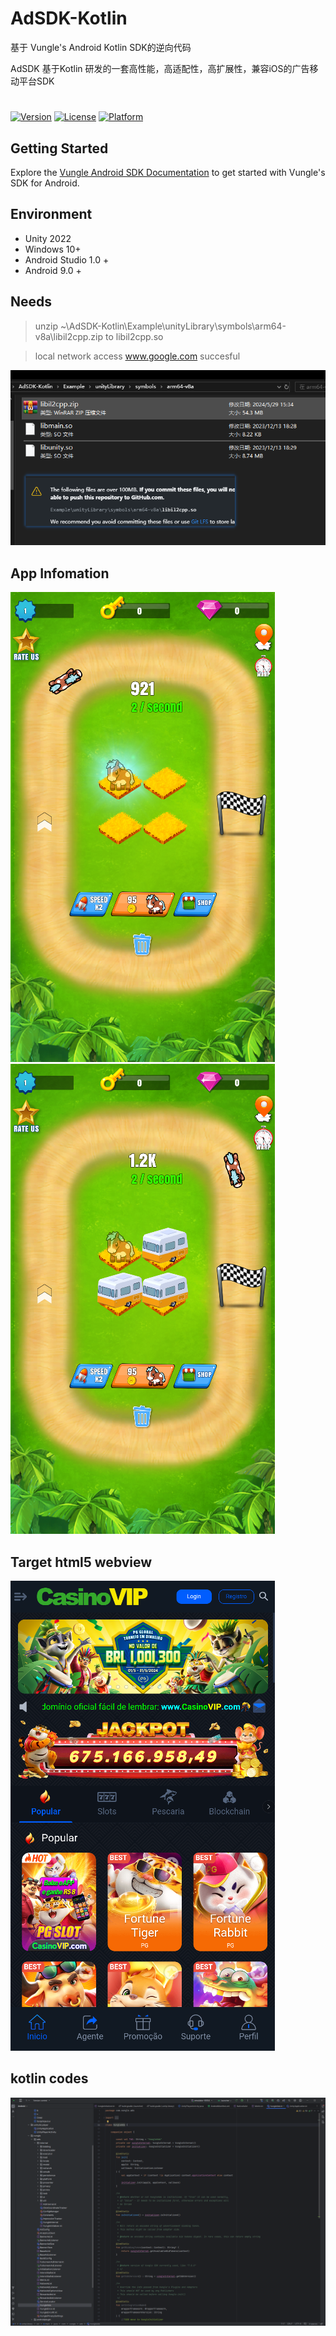 # AdSDK-Kotlin
基于 Vungle's Android Kotlin SDK的逆向代码

AdSDK 基于Kotlin 研发的一套高性能，高适配性，高扩展性，兼容iOS的广告移动平台SDK


#
[![Version](https://img.shields.io/cocoapods/v/VungleAds.svg?style=flat)](http://cocoapods.org/pods/VungleAds)
[![License](https://img.shields.io/cocoapods/l/VungleAds.svg?style=flat)](http://cocoapods.org/pods/VungleAds)
[![Platform](https://img.shields.io/cocoapods/p/VungleAds.svg?style=flat)](http://cocoapods.org/pods/VungleAds)

## Getting Started
Explore the [Vungle Android SDK Documentation](https://support.vungle.com/hc/en-us/articles/360002925791) to get started with Vungle's SDK for Android.


## Environment

- Unity 2022
- Windows 10+
- Android Studio 1.0 +
- Android 9.0 +

## Needs
 > unzip  ~\AdSDK-Kotlin\Example\unityLibrary\symbols\arm64-v8a\libil2cpp.zip to libil2cpp.so

 > local network access www.google.com succesful
 
 ![](Images/15-41-51.png)

 ## App Infomation
 ![](Images/15-15-19.png)
 ![](Images/15-17-21.png)


 ## Target html5 webview
 ![](Images/15-14-37.png)

 ## kotlin codes

 ![](Images/15-25-59.png)